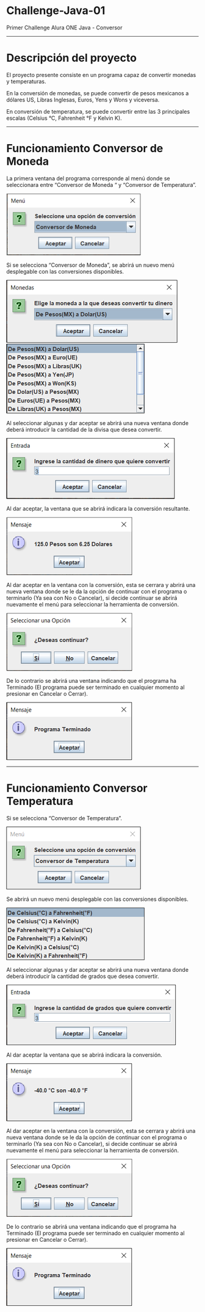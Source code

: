 # Challenge-Java-01
Primer Challenge Alura ONE Java - Conversor
***
# Descripción del proyecto 
El proyecto presente consiste en un programa capaz de convertir monedas y temperaturas.

En la conversión de monedas, se puede convertir de pesos mexicanos a dólares US, Libras Inglesas, Euros, Yens y Wons y viceversa. 

En conversión de temperatura, se puede convertir entre las 3 principales escalas (Celsius °C, Fahrenheit °F y Kelvin K).
***

# Funcionamiento Conversor de Moneda
La primera ventana del programa corresponde al menú donde se seleccionara entre “Conversor de Moneda “ y “Conversor de Temperatura”.

<img src="/imagenes/menu.png" alt="Menú de entrada"/>

Si se selecciona “Conversor de Moneda”, se abrirá un nuevo menú desplegable con las conversiones disponibles. 

<img src="/imagenes/moneda.png" alt="Menú de moneda"/>   <img src="/imagenes/menu-monedas.png" alt="Menus de moneda"/>

Al seleccionar algunas y dar aceptar se abrirá una nueva ventana donde deberá introducir la cantidad de la divisa que desea convertir.

<img src="/imagenes/entrada.png" alt="Entrada de moneda"/>

Al dar aceptar, la ventana que se abrirá indicara la conversión resultante.

<img src="/imagenes/mensaje-conversion.png" alt="Conversion"/>

Al dar aceptar en la ventana con la conversión, esta se cerrara y abrirá una nueva ventana donde se le da la opción de continuar con el programa o terminarlo (Ya sea con No o Cancelar), si decide continuar se abrirá nuevamente el menú para seleccionar la herramienta de conversión.

<img src="/imagenes/continuar.png" alt="Continuar"/>

De lo contrario se abrirá una ventana indicando que el programa ha Terminado (El programa puede ser terminado en cualquier momento al presionar en Cancelar o Cerrar).

<img src="/imagenes/Terminado.png" alt="Terminado"/>

***
# Funcionamiento Conversor Temperatura
Si se selecciona “Conversor de Temperatura”.

<img src="/imagenes/menu-temperatura.png" alt="Menú de moneda"/>

Se abrirá un nuevo menú desplegable con las conversiones disponibles. 

<img src="/imagenes/menu-temperaturas.png" alt="Menus de moneda"/>

Al seleccionar algunas y dar aceptar se abrirá una nueva ventana donde deberá introducir la cantidad de grados que desea convertir.

<img src="/imagenes/entrada-temperatura.png" alt="Entrada de moneda"/>

Al dar aceptar la ventana que se abrirá indicara la conversión.

<img src="/imagenes/mensaje-temperatura.png" alt="Conversion"/>

Al dar aceptar en la ventana con la conversión, esta se cerrara y abrirá una nueva ventana donde se le da la opción de continuar con el programa o terminarlo (Ya sea con No o Cancelar), si decide continuar se abrirá nuevamente el menú para seleccionar la herramienta de conversión.

<img src="/imagenes/continuar.png" alt="Continuar"/>

De lo contrario se abrirá una ventana indicando que el programa ha Terminado (El programa puede ser terminado en cualquier momento al presionar en Cancelar o Cerrar).

<img src="/imagenes/Terminado.png" alt="Terminado"/>
